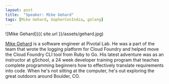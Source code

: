 ```yaml
---
layout: post
title:  "Speaker: Mike Gehard"
tags: [Mike Gehard, GopherConIndia, golang]
---
```


![Mike Gehard]({{ site.url }}/assets/gehard.jpg) 

[Mike Gehard](https://twitter.com/mikegehard) is a software engineer at Pivotal Lab. He was a part of the team that wrote the logging platform for Cloud Foundry and helped move the Cloud Foundry CLI tool from Ruby to Go. His latest adventure was as an instructor at gSchool, a 24 week developer training program that teaches complete programming beginners how to effectively translate requirements into code. When he's not sitting at the computer, he's out exploring the great outdoors around Boulder, CO.

